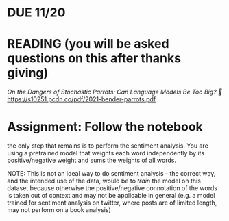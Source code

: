 # DUE 11/20

# READING (you will be asked questions on this after thanks giving)
_On the Dangers of Stochastic Parrots: Can Language Models Be Too Big? 🦜_
https://s10251.pcdn.co/pdf/2021-bender-parrots.pdf

# Assignment: Follow the notebook 
the only step that remains is to perform the sentiment analysis.
You are using a pretrained model that weights each word independently by its positive/negative weight and sums the weights of all words. 

NOTE: 
This is not an ideal way to do sentiment analysis - the correct way, and the intended use of the data, would be to _train_ the model on this dataset because otherwise the positive/negative connotation of the words is taken out of context and may not be applicable in general (e.g. a model trained for sentiment analysis on twitter, where posts are of limited length, may not perform on a book analysis)

